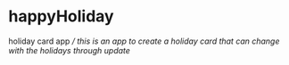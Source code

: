# happyHoliday
holiday card app
*/ this is an app to create a holiday card that can change with the holidays through update*
